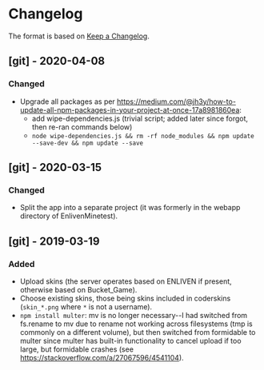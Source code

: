 # Changelog

The format is based on [Keep a Changelog](https://keepachangelog.com/en/1.0.0/).


## [git] - 2020-04-08
### Changed
- Upgrade all packages as per
  <https://medium.com/@jh3y/how-to-update-all-npm-packages-in-your-project-at-once-17a8981860ea>:
  - add wipe-dependencies.js (trivial script; added later since forgot,
    then re-ran commands below)
  - `node wipe-dependencies.js && rm -rf node_modules && npm update --save-dev && npm update --save`


## [git] - 2020-03-15
### Changed
- Split the app into a separate project (it was formerly in
  the webapp directory of EnlivenMinetest).


## [git] - 2019-03-19
### Added
- Upload skins (the server operates based on ENLIVEN if present,
  otherwise based on Bucket_Game).
- Choose existing skins, those being skins included in coderskins
  (`skin_*.png` where `*` is not a username).
- `npm install multer`: mv is no longer necessary--I had switched from
   fs.rename to mv due to rename not working across filesystems (tmp is
   commonly on a different volume), but then switched from formidable
   to multer since multer has built-in functionality to cancel upload
   if too large, but formidable crashes (see
   <https://stackoverflow.com/a/27067596/4541104>).
